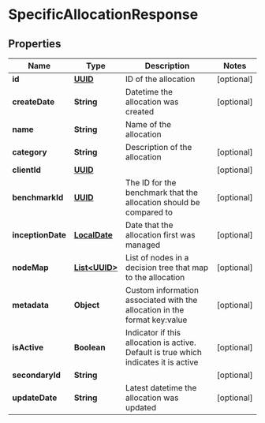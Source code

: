 
# SpecificAllocationResponse

## Properties
Name | Type | Description | Notes
------------ | ------------- | ------------- | -------------
**id** | [**UUID**](UUID.md) | ID of the allocation |  [optional]
**createDate** | **String** | Datetime the allocation was created |  [optional]
**name** | **String** | Name of the allocation | 
**category** | **String** | Description of the allocation |  [optional]
**clientId** | [**UUID**](UUID.md) |  |  [optional]
**benchmarkId** | [**UUID**](UUID.md) | The ID for the benchmark that the allocation should be compared to |  [optional]
**inceptionDate** | [**LocalDate**](LocalDate.md) | Date that the allocation first was managed |  [optional]
**nodeMap** | [**List&lt;UUID&gt;**](UUID.md) | List of nodes in a decision tree that map to the allocation |  [optional]
**metadata** | **Object** | Custom information associated with the allocation in the format key:value |  [optional]
**isActive** | **Boolean** | Indicator if this allocation is active. Default is true which indicates it is active |  [optional]
**secondaryId** | **String** |  |  [optional]
**updateDate** | **String** | Latest datetime the allocation was updated |  [optional]



